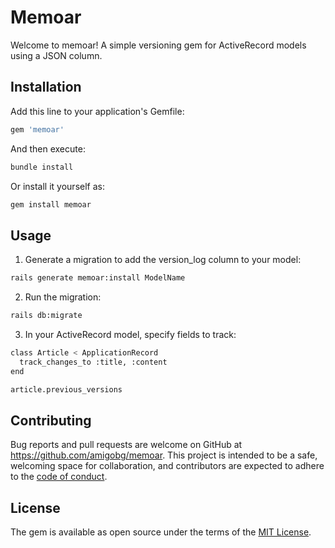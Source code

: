# Memoar

Welcome to memoar! A simple versioning gem for ActiveRecord models using a JSON column.

## Installation

Add this line to your application's Gemfile:

```bash
gem 'memoar'
```

And then execute:

```bash
bundle install
```

Or install it yourself as:

```bash
gem install memoar
```

## Usage

1. Generate a migration to add the version_log column to your model:

```bash
rails generate memoar:install ModelName
```

2. Run the migration:

```bash
rails db:migrate
```

3. In your ActiveRecord model, specify fields to track:

```bash
class Article < ApplicationRecord
  track_changes_to :title, :content
end
```

```bash
article.previous_versions
```

## Contributing

Bug reports and pull requests are welcome on GitHub at https://github.com/amigobg/memoar. This project is intended to be a safe, welcoming space for collaboration, and contributors are expected to adhere to the [code of conduct](https://github.com/[USERNAME]/memoar/blob/master/CODE_OF_CONDUCT.md).

## License

The gem is available as open source under the terms of the [MIT License](https://opensource.org/licenses/MIT).